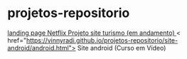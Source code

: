 # projetos-repositorio
 <a href="https://vinnyradi.github.io/projetos-repositorio/landing-page/index.html
"> landing page </a>
<a href="https://github.com/VinnyRadi/projetos-repositorio/tree/main/nerflix
"> Netflix </a>
<a href="https://vinnyradi.github.io/projetos-repositorio/site%20do%20léo%202.0%20-%20Copia%20de%20segurança/index.html
"> Projeto site turismo (em andamento) </a>
< href="https://vinnyradi.github.io/projetos-repositorio/site-android/android.html"> Site android (Curso em Vídeo) </a>
